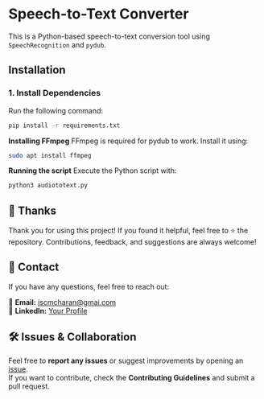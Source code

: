 
# Speech-to-Text Converter

This is a Python-based speech-to-text conversion tool using `SpeechRecognition` and `pydub`.

## Installation

### 1. Install Dependencies
Run the following command:
```bash
pip install -r requirements.txt
```
**Installing FFmpeg**
FFmpeg is required for pydub to work. Install it using:
```bash
sudo apt install ffmpeg
```
**Running the script**
Execute the Python script with:
```bash
python3 audiototext.py
```

## 🙏 Thanks  
Thank you for using this project! If you found it helpful, feel free to ⭐ the repository. Contributions, feedback, and suggestions are always welcome!  

## 📧 Contact  
If you have any questions, feel free to reach out:  

📩 **Email:** jscmcharan@gmai.com  
🔗 **LinkedIn:** [Your Profile](https://www.linkedin.com/in/jitender-sing)  

## 🛠 Issues & Collaboration  
Feel free to **report any issues** or suggest improvements by opening an [issue](https://github.com/your-repo/issues).  
If you want to contribute, check the **Contributing Guidelines** and submit a pull request.  

